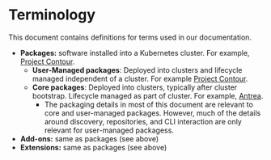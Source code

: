 # Terminology

This document contains definitions for terms used in our documentation.

* **Packages:** software installed into a Kubernetes cluster. For example, [Project
Contour](https://projectcontour.io).
  * **User-Managed packages**: Deployed into clusters and lifecycle managed independent
  of a cluster. For example [Project
  Contour](https://projectcontour.io).
  * **Core packages**: Deployed into clusters, typically after cluster bootstrap.
  Lifecycle managed as part of cluster. For example,
  [Antrea](https://github.com/vmware-tanzu/antrea).
    * The packaging details in most
  of this document are relevant to core and user-managed packages. However, much of the details
  around discovery, repositories, and CLI interaction are only relevant for
  user-managed packagess.
* **Add-ons:** same as packages (see above)
* **Extensions:** same as packages (see above)
